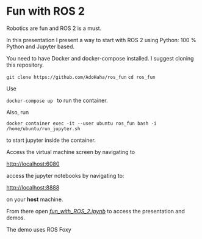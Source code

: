 # Fun with ROS 2

Robotics are fun and ROS 2 is a must.

In this presentation I present a way to start with ROS 2 using Python: 100 % Python and Jupyter based.

You need to have Docker and docker-compose installed. I suggest cloning this repository.


`git clone https://github.com/AdoHaha/ros_fun`
`cd ros_fun`

Use 

`docker-compose up ` to run the container.

Also, run 

`docker container exec -it --user ubuntu ros_fun bash -i /home/ubuntu/run_jupyter.sh`

to start jupyter inside the container.

Access the virtual machine screen by navigating to 

[http://localhost:6080](http://localhost:6080)

access the jupyter notebooks by navigating to:

[http://localhost:8888](http://localhost:8888) 

on your **host** machine. 

From there open [*fun_with_ROS_2.ipynb*](http://localhost:8888/fun_with_ROS_2.ipynb) to access the presentation and demos.

The demo uses ROS Foxy
